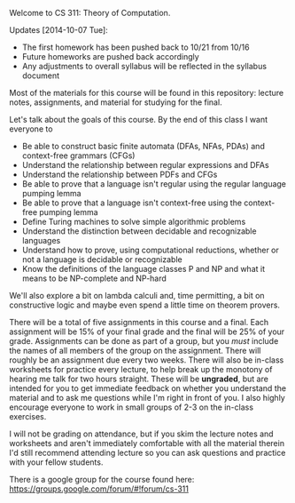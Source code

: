 Welcome to CS 311: Theory of Computation.

Updates <span class="timestamp-wrapper"><span class="timestamp">[2014-10-07 Tue]</span></span>:

-   The first homework has been pushed back to 10/21 from 10/16
-   Future homeworks are pushed back accordingly
-   Any adjustments to overall syllabus will be reflected in the syllabus document

Most of the materials for this course will be found in this repository: lecture notes, assignments, and material for studying for the final. 

Let's talk about the goals of this course. By the end of this class I want everyone to

-   Be able to construct basic finite automata (DFAs, NFAs, PDAs) and context-free grammars (CFGs)
-   Understand the relationship between regular expressions and DFAs
-   Understand the relationship between PDFs and CFGs
-   Be able to prove that a language isn't regular using the regular language pumping lemma
-   Be able to prove that a language isn't context-free using the context-free pumping lemma
-   Define Turing machines to solve simple algorithmic problems
-   Understand the distinction between decidable and recognizable languages
-   Understand how to prove, using computational reductions, whether or not a language is decidable or recognizable
-   Know the definitions of the language classes P and NP and what it means to be NP-complete and NP-hard

We'll also explore a bit on lambda calculi and, time permitting, a bit on constructive logic and maybe even spend a little time on theorem provers. 

There will be a total of five assignments in this course and a final. Each assignment will be 15% of your final grade and the final will be 25% of your grade. Assignments can be done as part of a group, but you *must* include the names of all members of the group on the assignment. There will roughly be an assignment due every two weeks. There will also be in-class worksheets for practice every lecture, to help break up the monotony of hearing me talk for two hours straight. These will be **ungraded**, but are intended for you to get immediate feedback on whether you understand the material and to ask me questions while I'm right in front of you. I also highly encourage everyone to work in small groups of 2-3 on the in-class exercises.

I will not be grading on attendance, but if you skim the lecture notes and worksheets and aren't immediately comfortable with all the material therein I'd still recommend attending lecture so you can ask questions and practice with your fellow students.

There is a google group for the course found here: <https://groups.google.com/forum/#!forum/cs-311>
